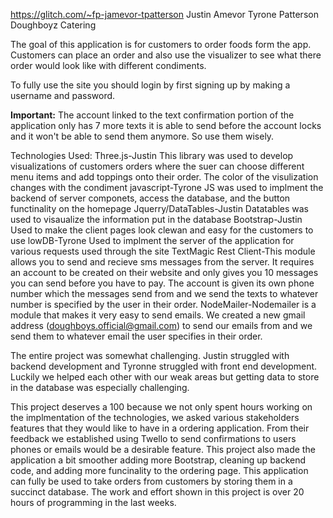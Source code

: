 https://glitch.com/~fp-jamevor-tpatterson
Justin Amevor
Tyrone Patterson
Doughboyz Catering

The goal of this application is for customers to order foods form the app. Customers can place an order and also use the 
visualizer to see what there order would look like with different condiments. 

To fully use the site you should login by first signing up by making a username and password.

**Important:** The account linked to the text confirmation portion of the application only has 7 more texts it is able to send before the account locks
and it won't be able to send them anymore. So use them wisely.

Technologies Used:
Three.js-Justin This library was used to develop visualizations of customers orders where the suer can choose different menu items and add toppings onto their order. 
The color of the visulization changes with the condiment
javascript-Tyrone JS was used to implment the backend of server componets, access the database, and the button functinality on the homepage
Jquerry/DataTables-Justin Datatables was used to visaualize the information put in the database 
Bootstrap-Justin Used to make the client pages look clewan and easy for the customers to use
lowDB-Tyrone Used to implment the server of the application for various requests used through the site
TextMagic Rest Client-This module allows you to send and recieve sms messages from the server. It requires an account to be created on their website and only gives you
10 messages you can send before you have to pay. The account is given its own phone number which the messages send from and we send the texts to whatever
number is specified by the user in their order.
NodeMailer-Nodemailer is a module that makes it very easy to send emails. We created a new gmail address (doughboys.official@gmail.com) to send our emails from and we send
them to whatever email the user specifies in their order.

The entire project was somewhat challenging. Justin struggled with backend development and Tyronne struggled with front end development.
Luckily we helped each other with our weak areas but getting data to store in the database was especially challenging.  

This project deserves a 100 because we not only spent hours working on the implmentation of the technologies, we asked various 
stakeholders features that they would like to have in a ordering application. From their feedback we established using Twello 
to send confirmations to users phones or emails would be a desirable feature. This project also made the application a bit smoother
adding more Bootstrap, cleaning up backend code, and adding more funcinality to the ordering page. This application can fully be used
to take orders from customers by storing them in a succinct database. The work and effort shown in this project is over 20 hours of 
programming in the last weeks. 



